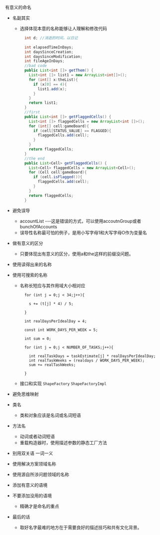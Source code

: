 有意义的命名

- 名副其实
  - 选择体现本意的名称能够让人理解和修改代码
    ```Java
      int d; //消逝的时间，以日记
      
      int elapsedTimeInDays;
      int daysSinceCreation;
      int daysSinceModification;
      int fileAgeInDays;
      //bad code
      public List<int []> getThem() {
        List<int []> list1 = new ArrayList<int[]>();
        for (int[] x:theList){
          if (x[0] == 4){
            list1.add(x);
          }
        }
        return list1;
      }
      //first
      public List<int []> getFlaggedCells() {
        List<int []> flaggedCells = new ArrayList<int []>();
        for (int[] cell:gameBoard){
          if (cell[STATUS_VALUE] == FLAGGED){
            flaggedCells.add(cell);
          }
        }
        return flaggedCells;
      }
      //the end
      public List<Cell> getFlaggedCells() {
        List<Cell> flaggedCells = new ArrayList<Cell>();
        for (Cell cell:gameBoard){
          if (cell.isFlagged()){
            flaggedCells.add(cell);
          }
        }
        return flaggedCells;
      }
    ```

- 避免误导
  - accountList ---这是错误的方式，可以使用accoutnGroup或者bunchOfAccounts
  - 误导性名称最可怕的例子，是用小写字母1和大写字母O作为变量名

- 做有意义的区分
  - 只要体现出有意义的区分，使用a和the这样的前缀没问题。

- 使用读得出来的名称

- 使用可搜索的名称
  - 名称长短应与其作用域大小相对应

    ```
      for (int j = 0;j < 34;j++){

        s += (t[j] * 4) / 5;

      }
    ```

    ```
      int realDaysPerIdealDay = 4;

      const int WORK_DAYS_PER_WEEK = 5;

      int sum = 0;

      for (int j = 0;j < NUMBER_OF_TASKS;j++){

        int realTaskDays = taskEstimate[j] * realDaysPerIdealDay;
        int realTaskWeeks = (realdays / WORK_DAYS_PER_WEEK);
        sum += realTaskWeeks;

      }
    ```

  - 接口和实现  `ShapeFactory`   `ShapeFactoryImpl`

- 避免思维映射

- 类名 

  - 类和对象应该是名词或名词短语

- 方法名

  - 动词或者动词短语
  - 重载构造器时，使用描述参数的静态工厂方法

- 别用双关语  一词一义

- 使用解决方案领域名称

- 使用源自所涉问题领域的名称

- 添加有意义的语境

- 不要添加没用的语境

  - 精确才是命名的重点

- 最后的话

  - 取好名字最难的地方在于需要良好的描述技巧和共有文化背景。

